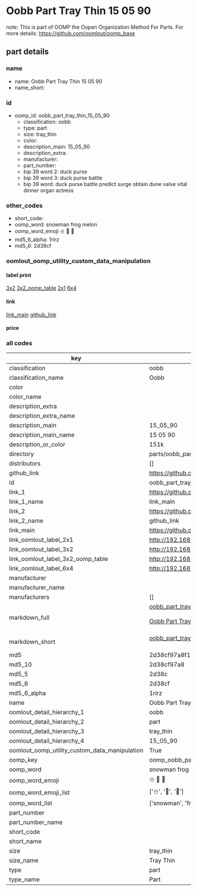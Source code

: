 # Oobb Part Tray Thin 15 05 90  

note: This is part of OOMP the Oopen Organization Method For Parts. For more details: https://github.com/oomlout/oomp_base

##  part details





### name
* name: Oobb Part Tray Thin 15 05 90
* name_short: 
### id
* oomp_id: oobb_part_tray_thin_15_05_90
  * classification: oobb
  * type: part
  * size: tray_thin
  * color: 
  * description_main: 15_05_90
  * description_extra: 
  * manufacturer: 
  * part_number: 
  * bip 39 word 2: duck purse
  * bip 39 word 3: duck purse battle
  * bip 39 word: duck purse battle predict surge obtain dune valve vital dinner organ actress

### other_codes
* short_code: 
* oomp_word: snowman frog melon
* oomp_word_emoji :snowman: :frog: :melon:
* md5_6_alpha: 1rirz
* md5_6: 2d38cf






### oomlout_oomp_utility_custom_data_manipulation
#### label print
[3x2](http://192.168.1.245:1112/?label=oomp%201rirz)
[3x2_oomp_table](http://192.168.1.107:1112/?label=oomp%201rirz)
[2x1](http://192.168.1.242:1112/?label=oomp%201rirz)
[6x4](http://192.168.1.55:1112/?label=oomp%201rirz)    

#### link

[link_main](https://github.com/oomlout/oomlout_oomp_current_version_messy/tree/main/parts/oobb_part_tray_thin_15_05_90) [github_link](https://github.com/oomlout/oomlout_oomp_part_src/tree/main/parts/oobb_part_tray_thin_15_05_90)                             

#### price







### all codes 
| key | value |  
| --- | --- |  
| classification | oobb |  
| classification_name | Oobb |  
| color |  |  
| color_name |  |  
| description_extra |  |  
| description_extra_name |  |  
| description_main | 15_05_90 |  
| description_main_name | 15 05 90 |  
| description_or_color | 151k |  
| directory | parts/oobb_part_tray_thin_15_05_90 |  
| distributors | [] |  
| github_link | https://github.com/oomlout/oomlout_oomp_part_src/tree/main/parts/oobb_part_tray_thin_15_05_90 |  
| id | oobb_part_tray_thin_15_05_90 |  
| link_1 | https://github.com/oomlout/oomlout_oomp_current_version_messy/tree/main/parts/oobb_part_tray_thin_15_05_90 |  
| link_1_name | link_main |  
| link_2 | https://github.com/oomlout/oomlout_oomp_part_src/tree/main/parts/oobb_part_tray_thin_15_05_90 |  
| link_2_name | github_link |  
| link_main | https://github.com/oomlout/oomlout_oomp_current_version_messy/tree/main/parts/oobb_part_tray_thin_15_05_90 |  
| link_oomlout_label_2x1 | http://192.168.1.242:1112/?label=oomp%201rirz |  
| link_oomlout_label_3x2 | http://192.168.1.245:1112/?label=oomp%201rirz |  
| link_oomlout_label_3x2_oomp_table | http://192.168.1.107:1112/?label=oomp%201rirz |  
| link_oomlout_label_6x4 | http://192.168.1.55:1112/?label=oomp%201rirz |  
| manufacturer |  |  
| manufacturer_name |  |  
| manufacturers | [] |  
| markdown_full | [oobb_part_tray_thin_15_05_90](https://github.com/oomlout/oomlout_oomp_current_version_messy/tree/main/parts/oobb_part_tray_thin_15_05_90)<br>[](https://github.com/oomlout/oomlout_oomp_current_version_messy/tree/main/parts/oobb_part_tray_thin_15_05_90)<br>[Oobb Part Tray Thin 15 05 90](https://github.com/oomlout/oomlout_oomp_current_version_messy/tree/main/parts/oobb_part_tray_thin_15_05_90)<br><br> |  
| markdown_short | [oobb_part_tray_thin_15_05_90](https://github.com/oomlout/oomlout_oomp_current_version_messy/tree/main/parts/oobb_part_tray_thin_15_05_90)<br><br> |  
| md5 | 2d38cf97a8f10882626d2a9a26aba21e |  
| md5_10 | 2d38cf97a8 |  
| md5_5 | 2d38c |  
| md5_6 | 2d38cf |  
| md5_6_alpha | 1rirz |  
| name | Oobb Part Tray Thin 15 05 90 |  
| oomlout_detail_hierarchy_1 | oobb |  
| oomlout_detail_hierarchy_2 | part |  
| oomlout_detail_hierarchy_3 | tray_thin |  
| oomlout_detail_hierarchy_4 | 15_05_90 |  
| oomlout_oomp_utility_custom_data_manipulation | True |  
| oomp_key | oomp_oobb_part_tray_thin_15_05_90 |  
| oomp_word | snowman frog melon |  
| oomp_word_emoji | :snowman: :frog: :melon: |  
| oomp_word_emoji_list | [':snowman:', ':frog:', ':melon:'] |  
| oomp_word_list | ['snowman', 'frog', 'melon'] |  
| part_number |  |  
| part_number_name |  |  
| short_code |  |  
| short_name |  |  
| size | tray_thin |  
| size_name | Tray Thin |  
| type | part |  
| type_name | Part |  
